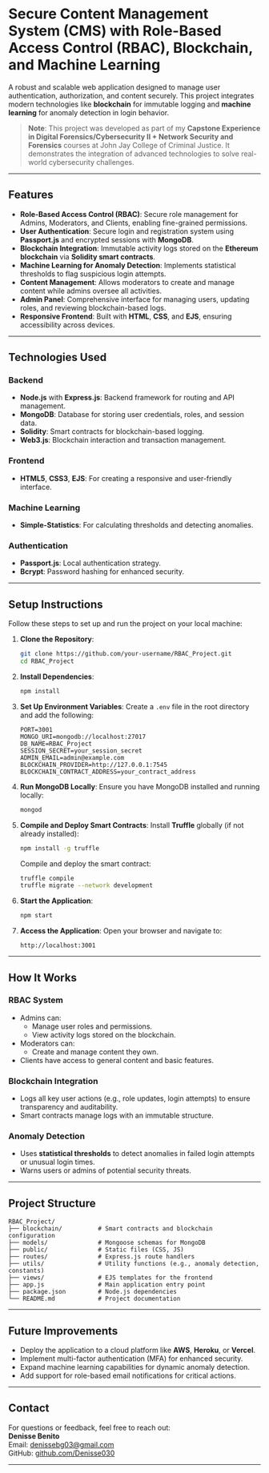 # **Secure Content Management System (CMS) with Role-Based Access Control (RBAC), Blockchain, and Machine Learning**

A robust and scalable web application designed to manage user authentication, authorization, and content securely. This project integrates modern technologies like **blockchain** for immutable logging and **machine learning** for anomaly detection in login behavior.

> **Note**: This project was developed as part of my **Capstone Experience in Digital Forensics/Cybersecurity II + Network Security and Forensics** courses at John Jay College of Criminal Justice. It demonstrates the integration of advanced technologies to solve real-world cybersecurity challenges.

---

## **Features**
- **Role-Based Access Control (RBAC)**: Secure role management for Admins, Moderators, and Clients, enabling fine-grained permissions.
- **User Authentication**: Secure login and registration system using **Passport.js** and encrypted sessions with **MongoDB**.
- **Blockchain Integration**: Immutable activity logs stored on the **Ethereum blockchain** via **Solidity smart contracts**.
- **Machine Learning for Anomaly Detection**: Implements statistical thresholds to flag suspicious login attempts.
- **Content Management**: Allows moderators to create and manage content while admins oversee all activities.
- **Admin Panel**: Comprehensive interface for managing users, updating roles, and reviewing blockchain-based logs.
- **Responsive Frontend**: Built with **HTML**, **CSS**, and **EJS**, ensuring accessibility across devices.

---

## **Technologies Used**
### **Backend**
- **Node.js** with **Express.js**: Backend framework for routing and API management.
- **MongoDB**: Database for storing user credentials, roles, and session data.
- **Solidity**: Smart contracts for blockchain-based logging.
- **Web3.js**: Blockchain interaction and transaction management.

### **Frontend**
- **HTML5**, **CSS3**, **EJS**: For creating a responsive and user-friendly interface.

### **Machine Learning**
- **Simple-Statistics**: For calculating thresholds and detecting anomalies.

### **Authentication**
- **Passport.js**: Local authentication strategy.
- **Bcrypt**: Password hashing for enhanced security.

---

## **Setup Instructions**
Follow these steps to set up and run the project on your local machine:

1. **Clone the Repository**:
   ```bash
   git clone https://github.com/your-username/RBAC_Project.git
   cd RBAC_Project
   ```

2. **Install Dependencies**:
   ```bash
   npm install
   ```

3. **Set Up Environment Variables**:
   Create a `.env` file in the root directory and add the following:
   ```env
   PORT=3001
   MONGO_URI=mongodb://localhost:27017
   DB_NAME=RBAC_Project
   SESSION_SECRET=your_session_secret
   ADMIN_EMAIL=admin@example.com
   BLOCKCHAIN_PROVIDER=http://127.0.0.1:7545
   BLOCKCHAIN_CONTRACT_ADDRESS=your_contract_address
   ```

4. **Run MongoDB Locally**:
   Ensure you have MongoDB installed and running locally:
   ```bash
   mongod
   ```

5. **Compile and Deploy Smart Contracts**:
   Install **Truffle** globally (if not already installed):
   ```bash
   npm install -g truffle
   ```
   Compile and deploy the smart contract:
   ```bash
   truffle compile
   truffle migrate --network development
   ```

6. **Start the Application**:
   ```bash
   npm start
   ```

7. **Access the Application**:
   Open your browser and navigate to:
   ```
   http://localhost:3001
   ```

---

## **How It Works**
### **RBAC System**
- Admins can:
  - Manage user roles and permissions.
  - View activity logs stored on the blockchain.
- Moderators can:
  - Create and manage content they own.
- Clients have access to general content and basic features.

### **Blockchain Integration**
- Logs all key user actions (e.g., role updates, login attempts) to ensure transparency and auditability.
- Smart contracts manage logs with an immutable structure.

### **Anomaly Detection**
- Uses **statistical thresholds** to detect anomalies in failed login attempts or unusual login times.
- Warns users or admins of potential security threats.

---

## **Project Structure**
```
RBAC_Project/
├── blockchain/          # Smart contracts and blockchain configuration
├── models/              # Mongoose schemas for MongoDB
├── public/              # Static files (CSS, JS)
├── routes/              # Express.js route handlers
├── utils/               # Utility functions (e.g., anomaly detection, constants)
├── views/               # EJS templates for the frontend
├── app.js               # Main application entry point
├── package.json         # Node.js dependencies
└── README.md            # Project documentation
```

---

## **Future Improvements**
- Deploy the application to a cloud platform like **AWS**, **Heroku**, or **Vercel**.
- Implement multi-factor authentication (MFA) for enhanced security.
- Expand machine learning capabilities for dynamic anomaly detection.
- Add support for role-based email notifications for critical actions.

---


## **Contact**
For questions or feedback, feel free to reach out:  
**Denisse Benito**  
Email: [denissebg03@gmail.com](mailto:denissebg03@gmail.com)  
GitHub: [github.com/Denisse030](https://github.com/Denisse030)

---

